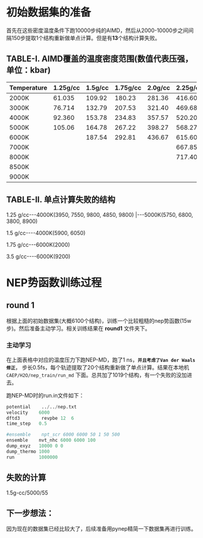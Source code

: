 # 初始数据集的准备
首先在这些密度温度条件下跑10000步纯的AIMD，然后从2000-10000步之间间隔150步提取1个结构重新做单点计算。但是有**13**个结构计算失败。
## TABLE-I. AIMD覆盖的温度密度范围(数值代表压强，单位：kbar)
| Temperature | 1.25g/cc | 1.5g/cc | 1.75g/cc | 2.0g/cc | 2.25g/cc | 2.5g/cc | 2.75g/cc | 3.0g/cc | 3.25g/cc | 3.5g/cc |
|-------------|----------|---------|----------|---------|----------|---------|----------|---------|----------|---------|
| 2000K       |   61.035 |   109.92|   180.23 |   281.36|   416.60 |   560.18|          |         |          |         |
| 3000K       |   76.714 |   132.79|   207.53 |   321.40|   469.68 |   662.60|   906.74 |         |          |         |
| 4000K       |   92.360 |   153.78|   234.83 |   357.57|   520.20 |   722.79|   975.74 |   1271.3|          |         |
| 5000K       |   105.06 |   164.78|   267.22 |   398.27|   568.27 |   789.07|   1048.66|  1359.84|   1728.41|  2143.18|
| 6000K       |          |   187.54|   292.81 |   436.67|   615.60 |   848.06|   1123.32|   1444.3|   1821.08|  2246.61|
| 7000K       |          |         |          |         |   667.85 |   911.56|   1191.21|  1531.02|   1915.95|  2348.56|
| 8000K       |          |         |          |         |   717.40 |   965.52|   1271.13|  1611.39|   2018.13|  2461.95|
| 8500K       |          |         |          |         |          |         |          |         |   2057.19|  2517.60|
| 9000K       |          |         |          |         |          |         |          |         |   2103.59|  2565.35|

## TABLE-II. 单点计算失败的结构
1.25 g/cc---4000K(3950, 7550, 9800, 4850, 9800)
        |---5000K(5750, 6800, 3800, 8900)

1.5 g/cc----4000K(5900, 6050)

1.75 g/cc---6000K(2000)

3.5 g/cc----6000K(9200)

# NEP势函数训练过程
## round 1
根据上面的初始数据集(大概6100个结构)，训练一个比较粗糙的nep势函数(15w步)。然后准备主动学习。相关训练结果在 **round1** 文件夹下。

### 主动学习
在上面表格中对应的温度压力下跑NEP-MD，跑了1 ns，**`并且考虑了Van der Waals修正`**， 步长0.5fs，每个轨迹提取了20个结构重新做了单点计算。结果在本地机 `CAEP/H2O/nep_train/run_md` 下面。总共加了1019个结构，有一个失败的没加进去。

跑NEP-MD时的run.in文件如下：
```python
potential    ../../nep.txt
velocity    6000
dftd3        revpbe 12  6
time_step   0.5

#ensemble    npt_scr 6000 6000 50 1 50 500
ensemble    nvt_nhc 6000 6000 100
dump_exyz   10000 0 0
dump_thermo 1000
run         1000000
```
## 失败的计算
1.5g-cc/5000/55

## 下一步想法：
因为现在的数据集已经比较大了，后续准备用pynep精简一下数据集再进行训练。